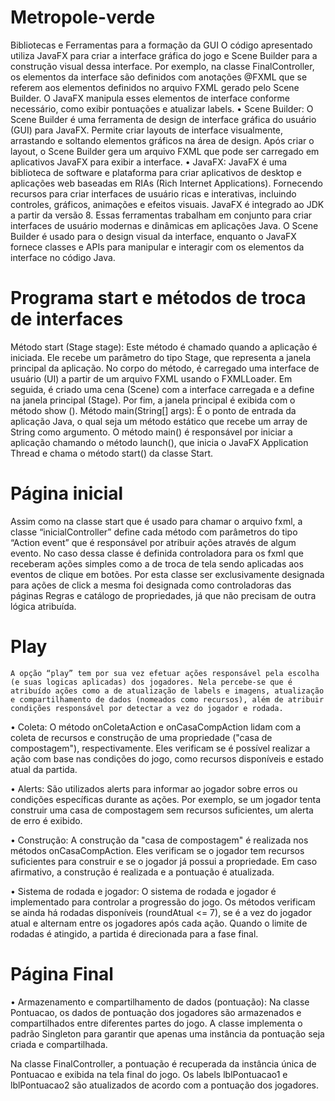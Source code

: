 # Metropole-verde
Bibliotecas e Ferramentas para a formação da GUI
O código apresentado utiliza JavaFX para criar a interface gráfica do jogo e Scene Builder para a construção visual dessa interface. Por exemplo, na classe FinalController, os elementos da interface são definidos com anotações @FXML que se referem aos elementos definidos no arquivo FXML gerado pelo Scene Builder. O JavaFX manipula esses elementos de interface conforme necessário, como exibir pontuações e atualizar labels.
•	Scene Builder: O Scene Builder é uma ferramenta de design de interface gráfica do usuário (GUI) para JavaFX. Permite criar layouts de interface visualmente, arrastando e soltando elementos gráficos na área de design. Após criar o layout, o Scene Builder gera um arquivo FXML que pode ser carregado em aplicativos JavaFX para exibir a interface.
•	JavaFX: JavaFX é uma biblioteca de software e plataforma para criar aplicativos de desktop e aplicações web baseadas em RIAs (Rich Internet Applications). Fornecendo recursos para criar interfaces de usuário ricas e interativas, incluindo controles, gráficos, animações e efeitos visuais. JavaFX é integrado ao JDK a partir da versão 8.
Essas ferramentas trabalham em conjunto para criar interfaces de usuário modernas e dinâmicas em aplicações Java. O Scene Builder é usado para o design visual da interface, enquanto o JavaFX fornece classes e APIs para manipular e interagir com os elementos da interface no código Java.

# Programa start e métodos de troca de interfaces
Método start (Stage stage): Este método é chamado quando a aplicação é iniciada. Ele recebe um parâmetro do tipo Stage, que representa a janela principal da aplicação. No corpo do método, é carregado uma interface de usuário (UI) a partir de um arquivo FXML usando o FXMLLoader. Em seguida, é criado uma cena (Scene) com a interface carregada e a define na janela principal (Stage). Por fim, a janela principal é exibida com o método show ().
Método main(String[] args): É o ponto de entrada da aplicação Java, o qual seja um método estático que recebe um array de String como argumento. O método main() é responsável por iniciar a aplicação chamando o método launch(), que inicia o JavaFX Application Thread e chama o método start() da classe Start.
 

# Página inicial
Assim como na classe start que é usado para chamar o arquivo fxml, a classe “inicialController” define cada método com parâmetros do tipo “Action event” que é responsável por atribuir ações através de algum evento. No caso dessa classe é definida controladora para os fxml que receberam ações simples como a de troca de tela sendo aplicadas aos eventos de clique em botões. Por esta classe ser exclusivamente designada para ações de click a mesma foi designada como controladoras das páginas Regras e catálogo de propriedades, já que não precisam de outra lógica atribuída.
 

# Play
	A opção “play” tem por sua vez efetuar ações responsável pela escolha (e suas logicas aplicadas) dos jogadores. Nela percebe-se que é atribuído ações como a de atualização de labels e imagens, atualização e compartilhamento de dados (nomeados como recursos), além de atribuir condições responsável por detectar a vez do jogador e rodada.

•	Coleta: O método onColetaAction e onCasaCompAction lidam com a coleta de recursos e construção de uma propriedade ("casa de compostagem"), respectivamente. Eles verificam se é possível realizar a ação com base nas condições do jogo, como recursos disponíveis e estado atual da partida.
 
•	Alerts: São utilizados alerts para informar ao jogador sobre erros ou condições específicas durante as ações. Por exemplo, se um jogador tenta construir uma casa de compostagem sem recursos suficientes, um alerta de erro é exibido.
 
•	Construção: A construção da "casa de compostagem" é realizada nos métodos onCasaCompAction. Eles verificam se o jogador tem recursos suficientes para construir e se o jogador já possui a propriedade. Em caso afirmativo, a construção é realizada e a pontuação é atualizada.
 
•	Sistema de rodada e jogador: O sistema de rodada e jogador é implementado para controlar a progressão do jogo. Os métodos verificam se ainda há rodadas disponíveis (roundAtual <= 7), se é a vez do jogador atual e alternam entre os jogadores após cada ação. Quando o limite de rodadas é atingido, a partida é direcionada para a fase final.

# Página Final
•	Armazenamento e compartilhamento de dados (pontuação):
Na classe Pontuacao, os dados de pontuação dos jogadores são armazenados e compartilhados entre diferentes partes do jogo. A classe implementa o padrão Singleton para garantir que apenas uma instância da pontuação seja criada e compartilhada.
 
Na classe FinalController, a pontuação é recuperada da instância única de Pontuacao e exibida na tela final do jogo. Os labels lblPontuacao1 e lblPontuacao2 são atualizados de acordo com a pontuação dos jogadores.
 
